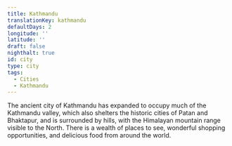 ```yaml
---
title: Kathmandu
translationKey: kathmandu
defaultDays: 2
longitude: ''
latitude: ''
draft: false
nighthalt: true
id: city
type: city
tags:
  - Cities
  - Kathmandu
---
```

The ancient city of Kathmandu has expanded to occupy much of the Kathmandu valley, which also shelters the historic cities of Patan and Bhaktapur, and is surrounded by hills, with the Himalayan mountain range visible to the North. There is a wealth of places to see, wonderful shopping opportunities, and delicious food from around the world.